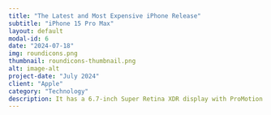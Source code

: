 ```yaml
---
title: "The Latest and Most Expensive iPhone Release"
subtitle: "iPhone 15 Pro Max"
layout: default
modal-id: 6
date: "2024-07-18"
img: roundicons.png
thumbnail: roundicons-thumbnail.png
alt: image-alt
project-date: "July 2024"
client: "Apple"
category: "Technology"
description: It has a 6.7-inch Super Retina XDR display with ProMotion technology, which offers a smooth and responsive experience. It is powered by the A17 Pro chipset, providing performance on par with high-end PCs, especially beneficial for mobile gaming and multitasking.
---
```

